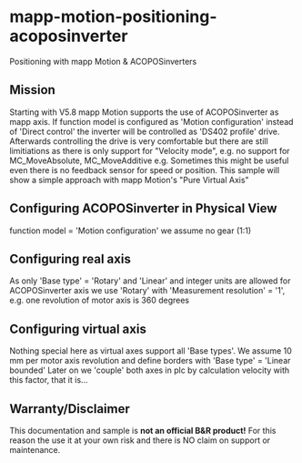 # mapp-motion-positioning-acoposinverter
Positioning with mapp Motion &amp; ACOPOSinverters

## Mission
Starting with V5.8 mapp Motion supports the use of ACOPOSinverter as mapp axis.
If function model is configured as 'Motion configuration' instead of 'Direct control' the inverter will be controlled as 'DS402 profile' drive. 
Afterwards controlling the drive is very comfortable but there are still limitiations as there is only support for "Velocity mode", e.g. no support for MC_MoveAbsolute, MC_MoveAdditive e.g.
Sometimes this might be useful even there is no feedback sensor for speed or position.
This sample will show a simple approach with mapp Motion's "Pure Virtual Axis"


## Configuring ACOPOSinverter in Physical View
function model = 'Motion configuration'
we assume no gear (1:1)

## Configuring real axis
As only 'Base type' = 'Rotary' and 'Linear' and integer units are allowed for ACOPOSinverter axis we use 
'Rotary' with 'Measurement resolution' = '1', e.g. one revolution of motor axis is 360 degrees

## Configuring virtual axis
Nothing special here as virtual axes support all 'Base types'. We assume 10 mm per motor axis revolution and
define borders with 'Base type' = 'Linear bounded'
Later on we 'couple' both axes in plc by calculation velocity with this factor, that it is...

## Warranty/Disclaimer
This documentation and sample is **not an official B&amp;R product!**
For this reason the use it at your own risk and there is NO claim on support or maintenance.

